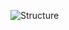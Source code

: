 ![Structure](https://raw.githubusercontent.com/steppbol/e-Ground/master/e-ground-documentation/Database%20Structure/Database%20structure.png)  

